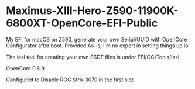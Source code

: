 # Maximus-XIII-Hero-Z590-11900K-6800XT-OpenCore-EFI-Public
 My EFI for macOS on Z590, generate your own Serial/UUID with OpenCore Configurator after boot. Provided As-Is, I'm no expert in setting things up lol

The iasl tool for creating your own SSDT files is under EFI/OC/Tools/iasl

OpenCore 0.6.9

Configured to Disable ROG Strix 3070 in the first slot
